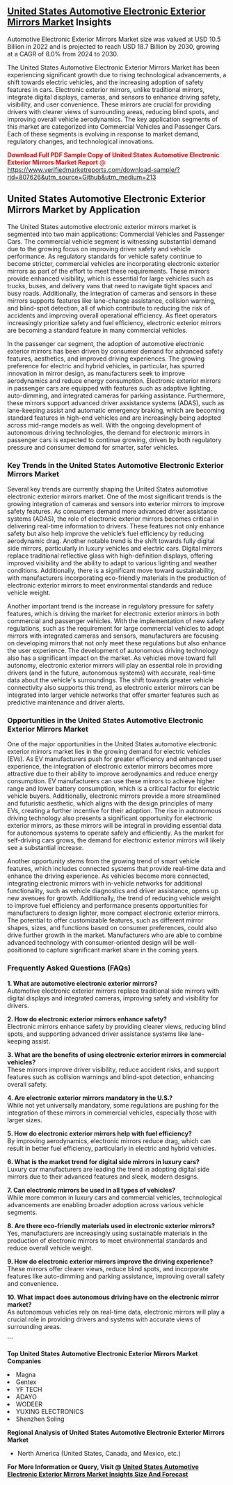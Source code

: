 <h2><a href="https://www.verifiedmarketreports.com/download-sample/?rid=807626&amp;utm_source=Github&amp;utm_medium=213" target="_blank">United States Automotive Electronic Exterior Mirrors Market</a> Insights</h2><p>Automotive Electronic Exterior Mirrors Market size was valued at USD 10.5 Billion in 2022 and is projected to reach USD 18.7 Billion by 2030, growing at a CAGR of 8.0% from 2024 to 2030.</p><p><p>The United States Automotive Electronic Exterior Mirrors Market has been experiencing significant growth due to rising technological advancements, a shift towards electric vehicles, and the increasing adoption of safety features in cars. Electronic exterior mirrors, unlike traditional mirrors, integrate digital displays, cameras, and sensors to enhance driving safety, visibility, and user convenience. These mirrors are crucial for providing drivers with clearer views of surrounding areas, reducing blind spots, and improving overall vehicle aerodynamics. The key application segments of this market are categorized into Commercial Vehicles and Passenger Cars. Each of these segments is evolving in response to market demand, regulatory changes, and technological innovations. </p><p><p><span class=""><span style="color: #ff0000;"><strong>Download Full PDF Sample Copy of United States Automotive Electronic Exterior Mirrors Market Report</strong> @ </span><a href="https://www.verifiedmarketreports.com/download-sample/?rid=807626&amp;utm_source=Github&amp;utm_medium=213" target="_blank">https://www.verifiedmarketreports.com/download-sample/?rid=807626&amp;utm_source=Github&amp;utm_medium=213</a></span></p></p><h2>United States Automotive Electronic Exterior Mirrors Market by Application</h2><p>The United States automotive electronic exterior mirrors market is segmented into two main applications: Commercial Vehicles and Passenger Cars. The commercial vehicle segment is witnessing substantial demand due to the growing focus on improving driver safety and vehicle performance. As regulatory standards for vehicle safety continue to become stricter, commercial vehicles are incorporating electronic exterior mirrors as part of the effort to meet these requirements. These mirrors provide enhanced visibility, which is essential for large vehicles such as trucks, buses, and delivery vans that need to navigate tight spaces and busy roads. Additionally, the integration of cameras and sensors in these mirrors supports features like lane-change assistance, collision warning, and blind-spot detection, all of which contribute to reducing the risk of accidents and improving overall operational efficiency. As fleet operators increasingly prioritize safety and fuel efficiency, electronic exterior mirrors are becoming a standard feature in many commercial vehicles. </p><p>In the passenger car segment, the adoption of automotive electronic exterior mirrors has been driven by consumer demand for advanced safety features, aesthetics, and improved driving experiences. The growing preference for electric and hybrid vehicles, in particular, has spurred innovation in mirror design, as manufacturers seek to improve aerodynamics and reduce energy consumption. Electronic exterior mirrors in passenger cars are equipped with features such as adaptive lighting, auto-dimming, and integrated cameras for parking assistance. Furthermore, these mirrors support advanced driver assistance systems (ADAS), such as lane-keeping assist and automatic emergency braking, which are becoming standard features in high-end vehicles and are increasingly being adopted across mid-range models as well. With the ongoing development of autonomous driving technologies, the demand for electronic mirrors in passenger cars is expected to continue growing, driven by both regulatory pressure and consumer demand for smarter, safer vehicles. </p><h3>Key Trends in the United States Automotive Electronic Exterior Mirrors Market</h3><p>Several key trends are currently shaping the United States automotive electronic exterior mirrors market. One of the most significant trends is the growing integration of cameras and sensors into exterior mirrors to improve safety features. As consumers demand more advanced driver assistance systems (ADAS), the role of electronic exterior mirrors becomes critical in delivering real-time information to drivers. These features not only enhance safety but also help improve the vehicle’s fuel efficiency by reducing aerodynamic drag. Another notable trend is the shift towards fully digital side mirrors, particularly in luxury vehicles and electric cars. Digital mirrors replace traditional reflective glass with high-definition displays, offering improved visibility and the ability to adapt to various lighting and weather conditions. Additionally, there is a significant move toward sustainability, with manufacturers incorporating eco-friendly materials in the production of electronic exterior mirrors to meet environmental standards and reduce vehicle weight. </p><p>Another important trend is the increase in regulatory pressure for safety features, which is driving the market for electronic exterior mirrors in both commercial and passenger vehicles. With the implementation of new safety regulations, such as the requirement for large commercial vehicles to adopt mirrors with integrated cameras and sensors, manufacturers are focusing on developing mirrors that not only meet these regulations but also enhance the user experience. The development of autonomous driving technology also has a significant impact on the market. As vehicles move toward full autonomy, electronic exterior mirrors will play an essential role in providing drivers (and in the future, autonomous systems) with accurate, real-time data about the vehicle's surroundings. The shift towards greater vehicle connectivity also supports this trend, as electronic exterior mirrors can be integrated into larger vehicle networks that offer smarter features such as predictive maintenance and driver alerts. </p><h3>Opportunities in the United States Automotive Electronic Exterior Mirrors Market</h3><p>One of the major opportunities in the United States automotive electronic exterior mirrors market lies in the growing demand for electric vehicles (EVs). As EV manufacturers push for greater efficiency and enhanced user experience, the integration of electronic exterior mirrors becomes more attractive due to their ability to improve aerodynamics and reduce energy consumption. EV manufacturers can use these mirrors to achieve higher range and lower battery consumption, which is a critical factor for electric vehicle buyers. Additionally, electronic mirrors provide a more streamlined and futuristic aesthetic, which aligns with the design principles of many EVs, creating a further incentive for their adoption. The rise in autonomous driving technology also presents a significant opportunity for electronic exterior mirrors, as these mirrors will be integral in providing essential data for autonomous systems to operate safely and efficiently. As the market for self-driving cars grows, the demand for electronic exterior mirrors will likely see a substantial increase. </p><p>Another opportunity stems from the growing trend of smart vehicle features, which includes connected systems that provide real-time data and enhance the driving experience. As vehicles become more connected, integrating electronic mirrors with in-vehicle networks for additional functionality, such as vehicle diagnostics and driver assistance, opens up new avenues for growth. Additionally, the trend of reducing vehicle weight to improve fuel efficiency and performance presents opportunities for manufacturers to design lighter, more compact electronic exterior mirrors. The potential to offer customizable features, such as different mirror shapes, sizes, and functions based on consumer preferences, could also drive further growth in the market. Manufacturers who are able to combine advanced technology with consumer-oriented design will be well-positioned to capture significant market share in the coming years. </p><h3>Frequently Asked Questions (FAQs)</h3><p><strong>1. What are automotive electronic exterior mirrors?</strong><br> Automotive electronic exterior mirrors replace traditional side mirrors with digital displays and integrated cameras, improving safety and visibility for drivers. </p><p><strong>2. How do electronic exterior mirrors enhance safety?</strong><br> Electronic mirrors enhance safety by providing clearer views, reducing blind spots, and supporting advanced driver assistance systems like lane-keeping assist. </p><p><strong>3. What are the benefits of using electronic exterior mirrors in commercial vehicles?</strong><br> These mirrors improve driver visibility, reduce accident risks, and support features such as collision warnings and blind-spot detection, enhancing overall safety. </p><p><strong>4. Are electronic exterior mirrors mandatory in the U.S.?</strong><br> While not yet universally mandatory, some regulations are pushing for the integration of these mirrors in commercial vehicles, especially those with larger sizes. </p><p><strong>5. How do electronic exterior mirrors help with fuel efficiency?</strong><br> By improving aerodynamics, electronic mirrors reduce drag, which can result in better fuel efficiency, particularly in electric and hybrid vehicles. </p><p><strong>6. What is the market trend for digital side mirrors in luxury cars?</strong><br> Luxury car manufacturers are leading the trend in adopting digital side mirrors due to their advanced features and sleek, modern designs. </p><p><strong>7. Can electronic mirrors be used in all types of vehicles?</strong><br> While more common in luxury cars and commercial vehicles, technological advancements are enabling broader adoption across various vehicle segments. </p><p><strong>8. Are there eco-friendly materials used in electronic exterior mirrors?</strong><br> Yes, manufacturers are increasingly using sustainable materials in the production of electronic mirrors to meet environmental standards and reduce overall vehicle weight. </p><p><strong>9. How do electronic exterior mirrors improve the driving experience?</strong><br> These mirrors offer clearer views, reduce blind spots, and incorporate features like auto-dimming and parking assistance, improving overall safety and convenience. </p><p><strong>10. What impact does autonomous driving have on the electronic mirror market?</strong><br> As autonomous vehicles rely on real-time data, electronic mirrors will play a crucial role in providing drivers and systems with accurate views of surrounding areas. </p>```</p><p><strong>Top United States Automotive Electronic Exterior Mirrors Market Companies</strong></p><div data-test-id=""><p><li>Magna</li><li> Gentex</li><li> YF TECH</li><li> ADAYO</li><li> WODEER</li><li> YUXING ELECTRONICS</li><li> Shenzhen Soling</li></p><div><strong>Regional Analysis of&nbsp;United States Automotive Electronic Exterior Mirrors Market</strong></div><ul><li dir="ltr"><p dir="ltr">North America&nbsp;(United States, Canada, and Mexico, etc.)</p></li></ul><p><strong>For More Information or Query, Visit @&nbsp;</strong><strong><a href="https://www.verifiedmarketreports.com/product/automotive-electronic-exterior-mirrors-market/?utm_source=Github&amp;utm_medium=213" target="_blank">United States Automotive Electronic Exterior Mirrors Market Insights Size And Forecast</a></strong></p></div>
